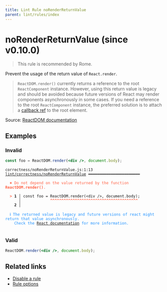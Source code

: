 ```yaml
---
title: Lint Rule noRenderReturnValue
parent: lint/rules/index
---
```


# noRenderReturnValue (since v0.10.0)

> This rule is recommended by Rome.

Prevent the usage of the return value of `React.render`.

>`ReactDOM.render()` currently returns a reference to the root `ReactComponent` instance. However, using this return value is legacy
and should be avoided because future versions of React may render components asynchronously in some cases.
If you need a reference to the root `ReactComponent` instance, the preferred solution is to attach a [callback ref](https://reactjs.org/docs/refs-and-the-dom.html#callback-refs)
to the root element.


Source: [ReactDOM documentation](https://facebook.github.io/react/docs/react-dom.html#render)

## Examples

### Invalid

```jsx
const foo = ReactDOM.render(<div />, document.body);
```

<pre class="language-text"><code class="language-text">correctness/noRenderReturnValue.js:1:13 <a href="https://docs.rome.tools/lint/rules/noRenderReturnValue">lint/correctness/noRenderReturnValue</a> ━━━━━━━━━━━━━━━━━━━━━━━

<strong><span style="color: Tomato;">  </span></strong><strong><span style="color: Tomato;">✖</span></strong> <span style="color: Tomato;">Do not depend on the value returned by the function </span><span style="color: Tomato;"><strong>ReactDOM.render()</strong></span><span style="color: Tomato;">.</span>
  
<strong><span style="color: Tomato;">  </span></strong><strong><span style="color: Tomato;">&gt;</span></strong> <strong>1 │ </strong>const foo = ReactDOM.render(&lt;div /&gt;, document.body);
   <strong>   │ </strong>            <strong><span style="color: Tomato;">^</span></strong><strong><span style="color: Tomato;">^</span></strong><strong><span style="color: Tomato;">^</span></strong><strong><span style="color: Tomato;">^</span></strong><strong><span style="color: Tomato;">^</span></strong><strong><span style="color: Tomato;">^</span></strong><strong><span style="color: Tomato;">^</span></strong><strong><span style="color: Tomato;">^</span></strong><strong><span style="color: Tomato;">^</span></strong><strong><span style="color: Tomato;">^</span></strong><strong><span style="color: Tomato;">^</span></strong><strong><span style="color: Tomato;">^</span></strong><strong><span style="color: Tomato;">^</span></strong><strong><span style="color: Tomato;">^</span></strong><strong><span style="color: Tomato;">^</span></strong><strong><span style="color: Tomato;">^</span></strong><strong><span style="color: Tomato;">^</span></strong><strong><span style="color: Tomato;">^</span></strong><strong><span style="color: Tomato;">^</span></strong><strong><span style="color: Tomato;">^</span></strong><strong><span style="color: Tomato;">^</span></strong><strong><span style="color: Tomato;">^</span></strong><strong><span style="color: Tomato;">^</span></strong><strong><span style="color: Tomato;">^</span></strong><strong><span style="color: Tomato;">^</span></strong><strong><span style="color: Tomato;">^</span></strong><strong><span style="color: Tomato;">^</span></strong><strong><span style="color: Tomato;">^</span></strong><strong><span style="color: Tomato;">^</span></strong><strong><span style="color: Tomato;">^</span></strong><strong><span style="color: Tomato;">^</span></strong><strong><span style="color: Tomato;">^</span></strong><strong><span style="color: Tomato;">^</span></strong><strong><span style="color: Tomato;">^</span></strong><strong><span style="color: Tomato;">^</span></strong><strong><span style="color: Tomato;">^</span></strong><strong><span style="color: Tomato;">^</span></strong><strong><span style="color: Tomato;">^</span></strong><strong><span style="color: Tomato;">^</span></strong>
    <strong>2 │ </strong>
  
<strong><span style="color: rgb(38, 148, 255);">  </span></strong><strong><span style="color: rgb(38, 148, 255);">ℹ</span></strong> <span style="color: rgb(38, 148, 255);">The returned value is legacy and future versions of react might return that value asynchronously.
</span><span style="color: rgb(38, 148, 255);">  </span><span style="color: rgb(38, 148, 255);">  </span><span style="color: rgb(38, 148, 255);">Check the </span><span style="color: rgb(38, 148, 255);"><a href="https://facebook.github.io/react/docs/react-dom.html#render">React documentation</a></span><span style="color: rgb(38, 148, 255);"> for more information.</span>
  
</code></pre>

### Valid

```jsx
ReactDOM.render(<div />, document.body);
```

## Related links

- [Disable a rule](/linter/#disable-a-lint-rule)
- [Rule options](/linter/#rule-options)
